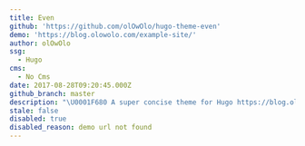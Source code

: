 ```yaml
---
title: Even
github: 'https://github.com/olOwOlo/hugo-theme-even'
demo: 'https://blog.olowolo.com/example-site/'
author: olOwOlo
ssg:
  - Hugo
cms:
  - No Cms
date: 2017-08-28T09:20:45.000Z
github_branch: master
description: "\U0001F680 A super concise theme for Hugo https://blog.olowolo.com/example-site/"
stale: false
disabled: true
disabled_reason: demo url not found
---
```


